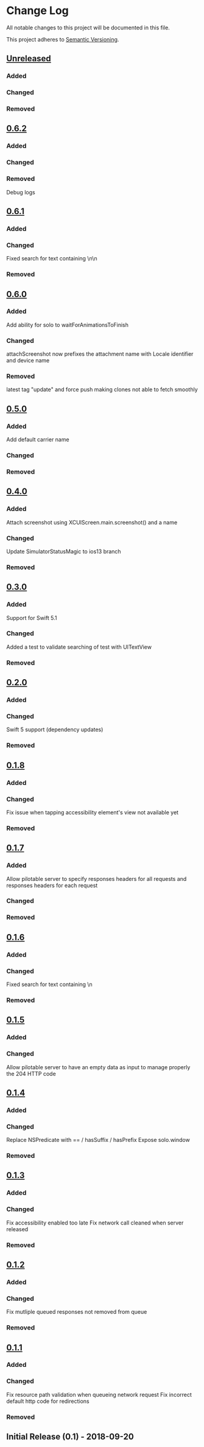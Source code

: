 # Change Log
All notable changes to this project will be documented in this file.

This project adheres to [Semantic Versioning](http://semver.org/).

## [Unreleased](https://github.com/openium/SwiftiumTestingKit/compare/v0.6.0...HEAD)
### Added

### Changed 

### Removed

## [0.6.2](https://github.com/openium/SwiftiumTestingKit/compare/v0.6.2...v0.6.1)
### Added

### Changed

### Removed
Debug logs

## [0.6.1](https://github.com/openium/SwiftiumTestingKit/compare/v0.6.1...v0.6.0)
### Added

### Changed
Fixed search for text containing \n\n

### Removed

## [0.6.0](https://github.com/openium/SwiftiumTestingKit/compare/v0.6.0...v0.5.0)
### Added
Add ability for solo to waitForAnimationsToFinish

### Changed
attachScreenshot now prefixes the attachment name with Locale identifier and device name

### Removed
latest tag "update" and force push making clones not able to fetch smoothly 

## [0.5.0](https://github.com/openium/SwiftiumTestingKit/compare/v0.5.0...v0.4.0)
### Added
Add default carrier name

### Changed

### Removed


## [0.4.0](https://github.com/openium/SwiftiumTestingKit/compare/v0.4.0...v0.3.0)
### Added
Attach screenshot using XCUIScreen.main.screenshot() and a name

### Changed
Update SimulatorStatusMagic to ios13 branch

### Removed


## [0.3.0](https://github.com/openium/SwiftiumTestingKit/compare/v0.3.0...v0.4.0)
### Added
Support for Swift 5.1

### Changed
Added a test to validate searching of test with UITextView 

### Removed

## [0.2.0](https://github.com/openium/SwiftiumTestingKit/compare/v0.2.0...v0.3.0)
### Added

### Changed
Swift 5 support (dependency updates)

### Removed


## [0.1.8](https://github.com/openium/SwiftiumTestingKit/compare/v0.1.8...v0.2.0)
### Added

### Changed
Fix issue when tapping accessibility element's view not available yet

### Removed

## [0.1.7](https://github.com/openium/SwiftiumTestingKit/compare/v0.1.7...v0.1.8)
### Added
Allow pilotable server to specify responses headers for all requests and responses headers for each request

### Changed

### Removed

## [0.1.6](https://github.com/openium/SwiftiumTestingKit/compare/v0.1.6...v0.1.7)
### Added

### Changed
Fixed search for text containing \n 

### Removed

## [0.1.5](https://github.com/openium/SwiftiumTestingKit/compare/v0.1.5...v0.1.6)
### Added

### Changed
Allow pilotable server to have an empty data as input to manage properly the 204 HTTP code


## [0.1.4](https://github.com/openium/SwiftiumTestingKit/compare/v0.1.4...v0.1.5)
### Added

### Changed
Replace NSPredicate with == / hasSuffix / hasPrefix
Expose solo.window

### Removed

## [0.1.3](https://github.com/openium/SwiftiumTestingKit/compare/v0.1.3...v0.1.4)
### Added

### Changed
Fix accessibility enabled too late
Fix network call cleaned when server released

### Removed

## [0.1.2](https://github.com/openium/SwiftiumTestingKit/compare/v0.1.2...v0.1.3)
### Added

### Changed
Fix mutliple queued responses not removed from queue

### Removed

## [0.1.1](https://github.com/openium/SwiftiumTestingKit/compare/v0.1.1...v0.1.2)
### Added

### Changed
Fix resource path validation when queueing network request
Fix incorrect default http code for redirections

### Removed

## Initial Release (0.1) - 2018-09-20

